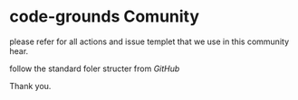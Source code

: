 # code-grounds Comunity
please refer for all actions and issue templet that we use in this community hear.

follow the standard foler structer from *GitHub* 

Thank you.